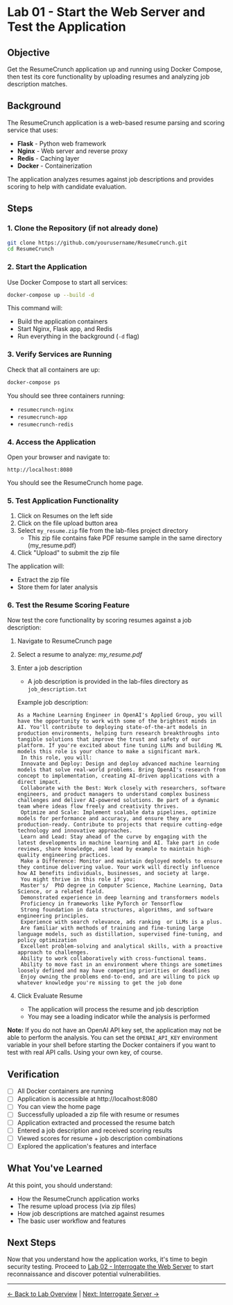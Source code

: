 # Lab 01 - Start the Web Server and Test the Application

## Objective

Get the ResumeCrunch application up and running using Docker Compose, then test its core functionality by uploading resumes and analyzing job description matches.

## Background

The ResumeCrunch application is a web-based resume parsing and scoring service that uses:
- **Flask** - Python web framework
- **Nginx** - Web server and reverse proxy
- **Redis** - Caching layer
- **Docker** - Containerization

The application analyzes resumes against job descriptions and provides scoring to help with candidate evaluation.

## Steps

### 1. Clone the Repository (if not already done)

```bash
git clone https://github.com/yourusername/ResumeCrunch.git
cd ResumeCrunch
```

### 2. Start the Application

Use Docker Compose to start all services:

```bash
docker-compose up --build -d
```

This command will:
- Build the application containers
- Start Nginx, Flask app, and Redis
- Run everything in the background (`-d` flag)

### 3. Verify Services are Running

Check that all containers are up:

```bash
docker-compose ps
```

You should see three containers running:
- `resumecrunch-nginx`
- `resumecrunch-app`
- `resumecrunch-redis`

### 4. Access the Application

Open your browser and navigate to:

```
http://localhost:8080
```

You should see the ResumeCrunch home page.

### 5. Test Application Functionality

1. Click on Resumes on the left side
2. Click on the file upload button area
3. Select `my_resume.zip` file from the lab-files project directory
   - This zip file contains fake PDF resume sample in the same directory (my_resume.pdf)
4. Click "Upload" to submit the zip file

The application will:
- Extract the zip file
- Store them for later analysis

### 6. Test the Resume Scoring Feature

Now test the core functionality by scoring resumes against a job description:

1. Navigate to ResumeCrunch page

2. Select a resume to analyze: *my_resume.pdf*

3. Enter a job description
   - A job description is provided in the lab-files directory as `job_description.txt`

   Example job description:
   ```
   As a Machine Learning Engineer in OpenAI's Applied Group, you will have the opportunity to work with some of the brightest minds in AI. You'll contribute to deploying state-of-the-art models in production environments, helping turn research breakthroughs into tangible solutions that improve the trust and safety of our platform. If you're excited about fine tuning LLMs and building ML models this role is your chance to make a significant mark.
    In this role, you will:
    Innovate and Deploy: Design and deploy advanced machine learning models that solve real-world problems. Bring OpenAI's research from concept to implementation, creating AI-driven applications with a direct impact.
    Collaborate with the Best: Work closely with researchers, software engineers, and product managers to understand complex business challenges and deliver AI-powered solutions. Be part of a dynamic team where ideas flow freely and creativity thrives.
    Optimize and Scale: Implement scalable data pipelines, optimize models for performance and accuracy, and ensure they are production-ready. Contribute to projects that require cutting-edge technology and innovative approaches.
    Learn and Lead: Stay ahead of the curve by engaging with the latest developments in machine learning and AI. Take part in code reviews, share knowledge, and lead by example to maintain high-quality engineering practices.
    Make a Difference: Monitor and maintain deployed models to ensure they continue delivering value. Your work will directly influence how AI benefits individuals, businesses, and society at large.
    You might thrive in this role if you:
    Master's/  PhD degree in Computer Science, Machine Learning, Data Science, or a related field. 
    Demonstrated experience in deep learning and transformers models
    Proficiency in frameworks like PyTorch or Tensorflow
    Strong foundation in data structures, algorithms, and software engineering principles.
    Experience with search relevance, ads ranking  or LLMs is a plus.
    Are familiar with methods of training and fine-tuning large language models, such as distillation, supervised fine-tuning, and policy optimization
    Excellent problem-solving and analytical skills, with a proactive approach to challenges.
    Ability to work collaboratively with cross-functional teams.
    Ability to move fast in an environment where things are sometimes loosely defined and may have competing priorities or deadlines
    Enjoy owning the problems end-to-end, and are willing to pick up whatever knowledge you're missing to get the job done
   ```
4. Click Evaluate Resume
    - The application will process the resume and job description
    - You may see a loading indicator while the analysis is performed

**Note:** If you do not have an OpenAI API key set, the application may not be able to perform the analysis. You can set the `OPENAI_API_KEY` environment variable in your shell before starting the Docker containers if you want to test with real API calls. Using your own key, of course.

## Verification

- [ ] All Docker containers are running
- [ ] Application is accessible at http://localhost:8080
- [ ] You can view the home page
- [ ] Successfully uploaded a zip file with resume or resumes
- [ ] Application extracted and processed the resume batch
- [ ] Entered a job description and received scoring results
- [ ] Viewed scores for resume + job description combinations
- [ ] Explored the application's features and interface

## What You've Learned

At this point, you should understand:
- How the ResumeCrunch application works
- The resume upload process (via zip files)
- How job descriptions are matched against resumes
- The basic user workflow and features

## Next Steps

Now that you understand how the application works, it's time to begin security testing. Proceed to [Lab 02 - Interrogate the Web Server](lab-02-interrogate-server.md) to start reconnaissance and discover potential vulnerabilities.

---

[← Back to Lab Overview](lab-overview.md) | [Next: Interrogate Server →](lab-02-interrogate-server.md)
